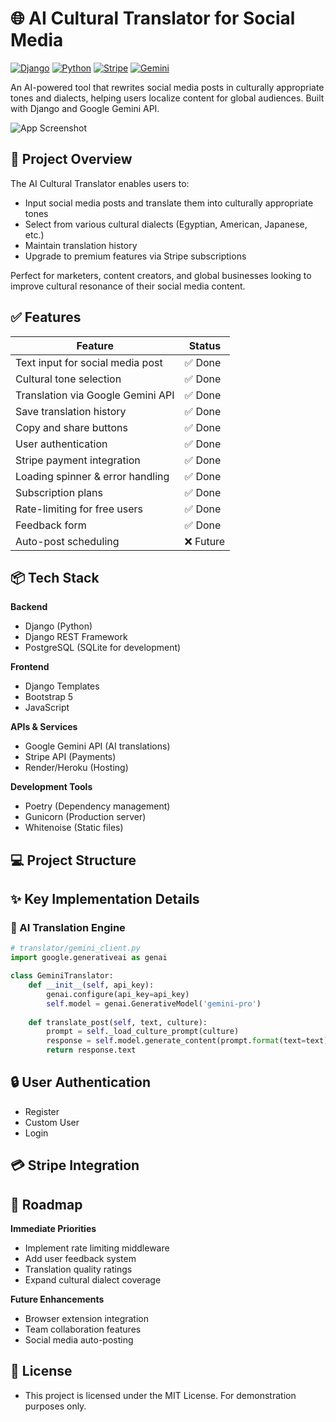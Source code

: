 # 🌐 AI Cultural Translator for Social Media

[![Django](https://img.shields.io/badge/Django==5.2.3-green.svg)](https://www.djangoproject.com/)
[![Python](https://img.shields.io/badge/Python-3.8+-blue.svg)](https://python.org)
[![Stripe](https://img.shields.io/badge/Powered_by-Stripe-635BFF.svg?logo=stripe)](https://stripe.com)
[![Gemini](https://img.shields.io/badge/Google_Gemini_API-0.1.0-orange.svg)](https://ai.google.dev/)

An AI-powered tool that rewrites social media posts in culturally appropriate tones and dialects, helping users localize content for global audiences. Built with Django and Google Gemini API.

![App Screenshot](https://i.postimg.cc/ydNn5vH2/2025-06-18-18-11-42-Window.png)

## 🚀 Project Overview

The AI Cultural Translator enables users to:
- Input social media posts and translate them into culturally appropriate tones
- Select from various cultural dialects (Egyptian, American, Japanese, etc.)
- Maintain translation history
- Upgrade to premium features via Stripe subscriptions

Perfect for marketers, content creators, and global businesses looking to improve cultural resonance of their social media content.

## ✅ Features

| Feature | Status |
|---------|--------|
| Text input for social media post | ✅ Done |
| Cultural tone selection | ✅ Done |
| Translation via Google Gemini API | ✅ Done |
| Save translation history | ✅ Done |
| Copy and share buttons | ✅ Done |
| User authentication | ✅ Done |
| Stripe payment integration | ✅ Done |
| Loading spinner & error handling | ✅ Done |
| Subscription plans | ✅ Done |
| Rate-limiting for free users | ✅ Done |
| Feedback form | ✅ Done |
| Auto-post scheduling | ❌ Future |

## 📦 Tech Stack

**Backend**  
- Django (Python)
- Django REST Framework
- PostgreSQL (SQLite for development)

**Frontend**  
- Django Templates
- Bootstrap 5
- JavaScript 

**APIs & Services**  
- Google Gemini API (AI translations)
- Stripe API (Payments)
- Render/Heroku (Hosting)

**Development Tools**  
- Poetry (Dependency management)
- Gunicorn (Production server)
- Whitenoise (Static files)

## 💻 Project Structure


## ✨ Key Implementation Details

### 🧠 AI Translation Engine
```python
# translator/gemini_client.py
import google.generativeai as genai

class GeminiTranslator:
    def __init__(self, api_key):
        genai.configure(api_key=api_key)
        self.model = genai.GenerativeModel('gemini-pro')
        
    def translate_post(self, text, culture):
        prompt = self._load_culture_prompt(culture)
        response = self.model.generate_content(prompt.format(text=text))
        return response.text
```

## 🔒 User Authentication
- Register
- Custom User
- Login

## 💳 Stripe Integration

## 🚧 Roadmap
**Immediate Priorities**

- Implement rate limiting middleware
- Add user feedback system
- Translation quality ratings
- Expand cultural dialect coverage

**Future Enhancements**
- Browser extension integration
- Team collaboration features
- Social media auto-posting

## 📄 License
- This project is licensed under the MIT License. For demonstration purposes only.
